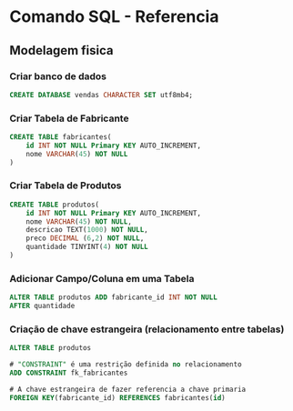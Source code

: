 # Comando SQL - Referencia
<!-- _____________________________________________________ -->

## Modelagem fisica

### Criar banco de dados
```sql
CREATE DATABASE vendas CHARACTER SET utf8mb4;

``` 

<!-- _____________________________________________________ -->

<!-- h3 -->
### Criar Tabela de Fabricante
```sql
CREATE TABLE fabricantes(
    id INT NOT NULL Primary KEY AUTO_INCREMENT,
    nome VARCHAR(45) NOT NULL
)
```

<!--_____________________________________________________ -->

<!-- h3 -->
### Criar Tabela de Produtos

```sql
CREATE TABLE produtos(
    id INT NOT NULL Primary KEY AUTO_INCREMENT,
    nome VARCHAR(45) NOT NULL,
    descricao TEXT(1000) NOT NULL,
    preco DECIMAL (6,2) NOT NULL,
    quantidade TINYINT(4) NOT NULL
)
```

<!-- _____________________________________________________ -->

<!-- h3 -->
### Adicionar Campo/Coluna em uma Tabela

```sql
ALTER TABLE produtos ADD fabricante_id INT NOT NULL
AFTER quantidade
```

<!-- _____________________________________________________ -->
### Criação de chave estrangeira (relacionamento entre tabelas)

<!-- h3 -->
```sql
ALTER TABLE produtos

# "CONSTRAINT" é uma restrição definida no relacionamento
ADD CONSTRAINT fk_fabricantes

# A chave estrangeira de fazer referencia a chave primaria
FOREIGN KEY(fabricante_id) REFERENCES fabricantes(id)
```


<!-- _____________________________________________________ -->
###

<!--  -->